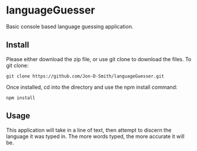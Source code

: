 # languageGuesser
Basic console based language guessing application.

## Install

Please either download the zip file, or use git clone to download the files. To git clone:

```
git clone https://github.com/Jon-D-Smith/languageGuesser.git
```

Once installed, cd into the directory and use the npm install command:

```
npm install
```

## Usage

This application will take in a line of text, then attempt to discern the language it was typed in. The more words typed, the more accurate it will be.
